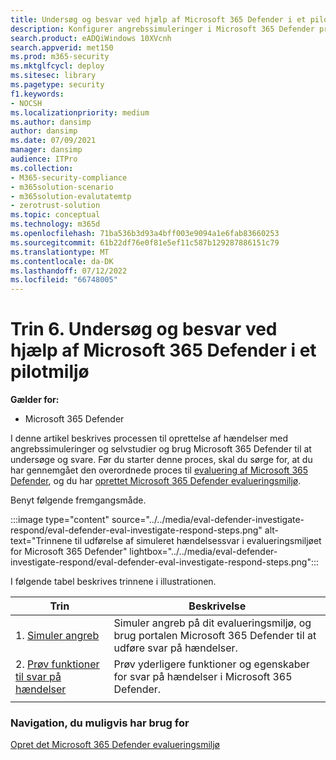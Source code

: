 ```yaml
---
title: Undersøg og besvar ved hjælp af Microsoft 365 Defender i et pilotmiljø
description: Konfigurer angrebssimuleringer i Microsoft 365 Defender prøveversionslaboratorium eller et pilotmiljø for at afprøve sikkerhedsløsningen, der er designet til at lære brugerne at beskytte enheder, identitet, data og programmer.
search.product: eADQiWindows 10XVcnh
search.appverid: met150
ms.prod: m365-security
ms.mktglfcycl: deploy
ms.sitesec: library
ms.pagetype: security
f1.keywords:
- NOCSH
ms.localizationpriority: medium
ms.author: dansimp
author: dansimp
ms.date: 07/09/2021
manager: dansimp
audience: ITPro
ms.collection:
- M365-security-compliance
- m365solution-scenario
- m365solution-evalutatemtp
- zerotrust-solution
ms.topic: conceptual
ms.technology: m365d
ms.openlocfilehash: 71ba536b3d93a4bff003e9094a1e6fab83660253
ms.sourcegitcommit: 61b22df76e0f81e5ef11c587b129287886151c79
ms.translationtype: MT
ms.contentlocale: da-DK
ms.lasthandoff: 07/12/2022
ms.locfileid: "66748005"
---
```

# <a name="step-6-investigate-and-respond-using-microsoft-365-defender-in-a-pilot-environment"></a>Trin 6. Undersøg og besvar ved hjælp af Microsoft 365 Defender i et pilotmiljø

**Gælder for:**
- Microsoft 365 Defender

I denne artikel beskrives processen til oprettelse af hændelser med angrebssimuleringer og selvstudier og brug Microsoft 365 Defender til at undersøge og svare. Før du starter denne proces, skal du sørge for, at du har gennemgået den overordnede proces til [evaluering af Microsoft 365 Defender](eval-overview.md), og du har [oprettet Microsoft 365 Defender evalueringsmiljø](eval-create-eval-environment.md).

Benyt følgende fremgangsmåde.

:::image type="content" source="../../media/eval-defender-investigate-respond/eval-defender-eval-investigate-respond-steps.png" alt-text="Trinnene til udførelse af simuleret hændelsessvar i evalueringsmiljøet for Microsoft 365 Defender" lightbox="../../media/eval-defender-investigate-respond/eval-defender-eval-investigate-respond-steps.png":::

I følgende tabel beskrives trinnene i illustrationen.

|Trin  |Beskrivelse  |
|---------|---------|
| 1. [Simuler angreb](eval-defender-investigate-respond-simulate-attack.md)     |   Simuler angreb på dit evalueringsmiljø, og brug portalen Microsoft 365 Defender til at udføre svar på hændelser.      |
| 2. [Prøv funktioner til svar på hændelser ](eval-defender-investigate-respond-additional.md)    |    Prøv yderligere funktioner og egenskaber for svar på hændelser i Microsoft 365 Defender.     |
|||

### <a name="navigation-you-may-need"></a>Navigation, du muligvis har brug for

[Opret det Microsoft 365 Defender evalueringsmiljø](eval-create-eval-environment.md)
